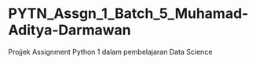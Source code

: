 # PYTN_Assgn_1_Batch_5_Muhamad-Aditya-Darmawan
Projjek Assignment Python 1 dalam pembelajaran Data Science
